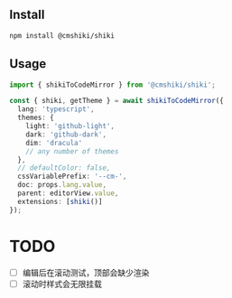 ## Install

```sh
npm install @cmshiki/shiki
```

## Usage

```ts
import { shikiToCodeMirror } from '@cmshiki/shiki';

const { shiki, getTheme } = await shikiToCodeMirror({
  lang: 'typescript',
  themes: {
    light: 'github-light',
    dark: 'github-dark',
    dim: 'dracula'
    // any number of themes
  },
  // defaultColor: false,
  cssVariablePrefix: '--cm-',
  doc: props.lang.value,
  parent: editorView.value,
  extensions: [shiki()]
});
```

# TODO

- [ ] 编辑后在滚动测试，顶部会缺少渲染
- [ ] 滚动时样式会无限挂载
